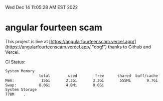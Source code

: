 Wed Dec 14 11:05:28 AM EST 2022

# angular fourteen scam


This project is live at [https://angularfourteenscam.vercel.app/](https://angularfourteenscam.vercel.app/ "dog!") thanks to Github and Vercel.

CI Status: 

```bash
System Memory
               total        used        free      shared  buff/cache   available
Mem:            15Gi       2.3Gi       3.3Gi       555Mi       9.7Gi        12Gi
Swap:          8.0Gi       4.0Mi       8.0Gi
System Storage
778M	.
